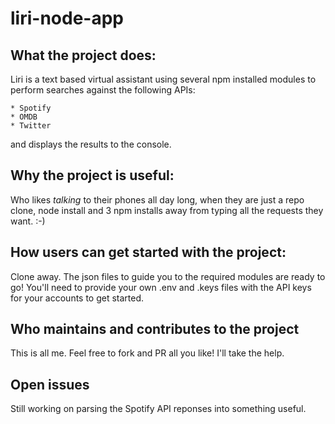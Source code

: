 # liri-node-app

## What the project does: 
Liri is a text based virtual assistant using several npm installed modules to perform searches against the following APIs:

	* Spotify
	* OMDB
	* Twitter

and displays the results to the console.

## Why the project is useful:
Who likes *talking* to their phones all day long, when they are just a repo clone, node install and 3 npm installs away from typing all the requests they want. :-)

## How users can get started with the project:
Clone away. The json files to guide you to the required modules are ready to go! You'll need to provide your own .env and .keys files with the API keys for your accounts to get started.

## Who maintains and contributes to the project
This is all me. Feel free to fork and PR all you like! I'll take the help.

## Open issues
Still working on parsing the Spotify API reponses into something useful.